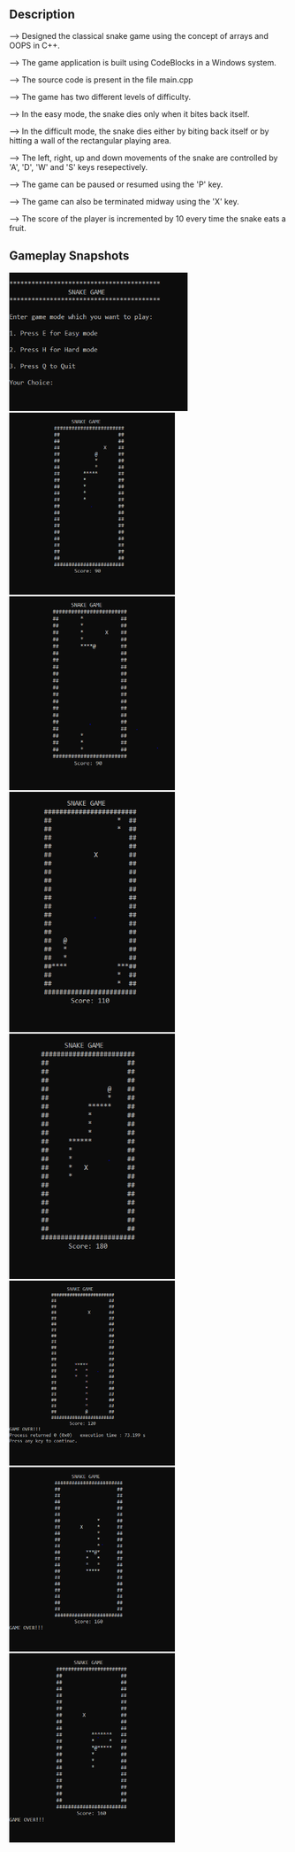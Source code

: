 ## Description

--> Designed the classical snake game using the concept of arrays and OOPS in C++.

--> The game application is built using CodeBlocks in a Windows system.

--> The source code is present in the file main.cpp

--> The game has two different levels of difficulty.

--> In the easy mode, the snake dies only when it bites back itself. 

--> In the difficult mode, the snake dies either by biting back itself or by hitting a wall of the rectangular playing area.

--> The left, right, up and down movements of the snake are controlled by 'A', 'D', 'W' and 'S' keys resepectively.

--> The game can be paused or resumed using the 'P' key.

--> The game can also be terminated midway using the 'X' key.

--> The score of the player is incremented by 10 every time the snake eats a fruit.

## Gameplay Snapshots

<img src="images/snake_menu.PNG" height="250" >
<img src="images/snake_gameplay_1.PNG" width="300" >
<img src="images/snake_gameplay_2.PNG" width="300" >
<img src="images/snake_gameplay_3.PNG" width="300" >
<img src="images/snake_gameplay_4.PNG" width="300" >
<img src="images/snake_gameover_1.PNG" width="300" >
<img src="images/snake_gameover_2.PNG" width="300" >
<img src="images/snake_gameover_3.PNG" width="300" >
